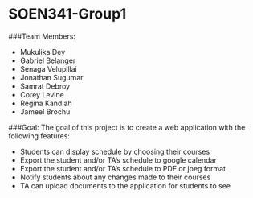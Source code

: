 # SOEN341-Group1
###Team Members: 
* Mukulika Dey
* Gabriel Belanger
* Senaga Velupillai
* Jonathan Sugumar
* Samrat Debroy
* Corey Levine
* Regina Kandiah
* Jameel Brochu

###Goal:
The goal of this project is to create a web application with the following features:
* Students can display schedule by choosing their courses
* Export the student and/or TA’s schedule to google calendar
* Export the student and/or TA’s schedule to PDF or jpeg format
* Notify students about any changes made to their courses 
* TA can upload documents to the application for students to see 
